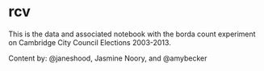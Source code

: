 # rcv
This is the data and associated notebook with the borda count experiment on Cambridge City Council Elections 2003-2013. 

Content by: @janeshood, Jasmine Noory, and @amybecker
